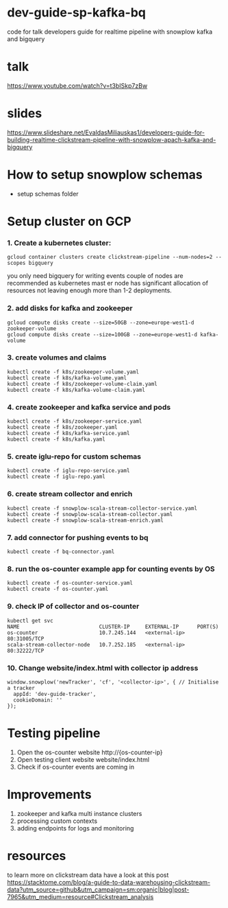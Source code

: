 # dev-guide-sp-kafka-bq
code for talk developers guide for realtime pipeline with snowplow kafka and bigquery

# talk
https://www.youtube.com/watch?v=t3bISkp7zBw

# slides
https://www.slideshare.net/EvaldasMiliauskas1/developers-guide-for-building-realtime-clickstream-pipeline-with-snowplow-apach-kafka-and-bigquery

# How to setup snowplow schemas

- setup schemas folder

# Setup cluster on GCP

### 1. Create a kubernetes cluster:

```
gcloud container clusters create clickstream-pipeline --num-nodes=2 --scopes bigquery
```

you only need bigquery for writing events
couple of nodes are recommended as kubernetes mast	er node has significant allocation of resources not leaving enough more than 1-2 deployments.

### 2. add disks for kafka and zookeeper
```
gcloud compute disks create --size=50GB --zone=europe-west1-d zookeeper-volume
gcloud compute disks create --size=100GB --zone=europe-west1-d kafka-volume
```

### 3. create volumes and claims

```
kubectl create -f k8s/zookeeper-volume.yaml
kubectl create -f k8s/kafka-volume.yaml
kubectl create -f k8s/zookeeper-volume-claim.yaml
kubectl create -f k8s/kafka-volume-claim.yaml
```

### 4. create zookeeper and kafka service and pods

```
kubectl create -f k8s/zookeeper-service.yaml
kubectl create -f k8s/zookeeper.yaml
kubectl create -f k8s/kafka-service.yaml
kubectl create -f k8s/kafka.yaml
```

### 5. create iglu-repo for custom schemas

```
kubectl create -f iglu-repo-service.yaml
kubectl create -f iglu-repo.yaml
```

### 6. create stream collector and enrich

```
kubectl create -f snowplow-scala-stream-collector-service.yaml 
kubectl create -f snowplow-scala-stream-collector.yaml 
kubectl create -f snowplow-scala-stream-enrich.yaml 
```

### 7. add connector for pushing events to bq

```
kubectl create -f bq-connector.yaml
```

### 8. run the os-counter example app for counting events by OS

```
kubectl create -f os-counter-service.yaml
kubectl create -f os-counter.yaml
```

### 9. check IP of collector and os-counter

```
kubectl get svc
NAME                          CLUSTER-IP     EXTERNAL-IP      PORT(S) 
os-counter                    10.7.245.144   <external-ip>    80:31005/TCP
scala-stream-collector-node   10.7.252.185   <external-ip>    80:32222/TCP 
```

### 10. Change website/index.html with collector ip address

```
window.snowplow('newTracker', 'cf', '<collector-ip>', { // Initialise a tracker
  appId: 'dev-guide-tracker',
  cookieDomain: ''
});
```

# Testing pipeline
1. Open the os-counter website http://{os-counter-ip}
2. Open testing client website website/index.html
3. Check if os-counter events are coming in

# Improvements
1. zookeeper and kafka multi instance clusters
2. processing custom contexts
3. adding endpoints for logs and monitoring


# resources
to learn more on clickstream data have a look at this post https://stacktome.com/blog/a-guide-to-data-warehousing-clickstream-data?utm_source=github&utm_campaign=sm:organic|blog|post-7965&utm_medium=resource#Clickstream_analysis

